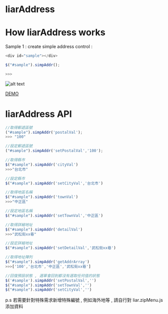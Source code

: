 liarAddress
===========



How liarAddress works
==========

Sample 1 : create simple address control : 

```javascript
<div id="sample"></div>

$("#sample").simpAddr();

>>> 
```
![alt text](https://dl.dropboxusercontent.com/u/23971112/github/liaraddress.jpg "Title")

[DEMO](http://jsbin.com/momawo/1/)


liarAddress  API
==========
```javascript
//取得郵遞區號
("#sample").simpAddr('postalVal');
>>> "100"

//設定郵遞區號
("#sample").simpAddr('setPostalVal','100');

//取得縣市
$("#sample").simpAddr('cityVal')
>>>"台北市"

//設定縣市
$("#sample").simpAddr('setCityVal','台北市')

//取得地區名稱
$("#sample").simpAddr('townVal')
>>>"中正區"

//設定地區名稱
$("#sample").simpAddr('setTownVal','中正區')

//取得詳細地址
$("#sample").simpAddr('detailVal')
>>>"武松街xx巷"

//設定詳細地址
$("#sample").simpAddr('setDetailVal','武松街xx巷')

//取得地址陣列
$("#sample").simpAddr('getAddrArray')
>>>['100','台北市','中正區','武松街xx巷']

//回復預設狀態 , 選單會回到都沒有選取任何值的狀態
$('#sample').simpAddr('setPostalVal','')
$("#sample").simpAddr('setTownVal','')
$("#sample").simpAddr('setCityVal','')

```

p.s 若需要針對特殊需求新增特殊編號 , 例如海外地等 , 請自行對 liar.zipMenu.js 添加資料

